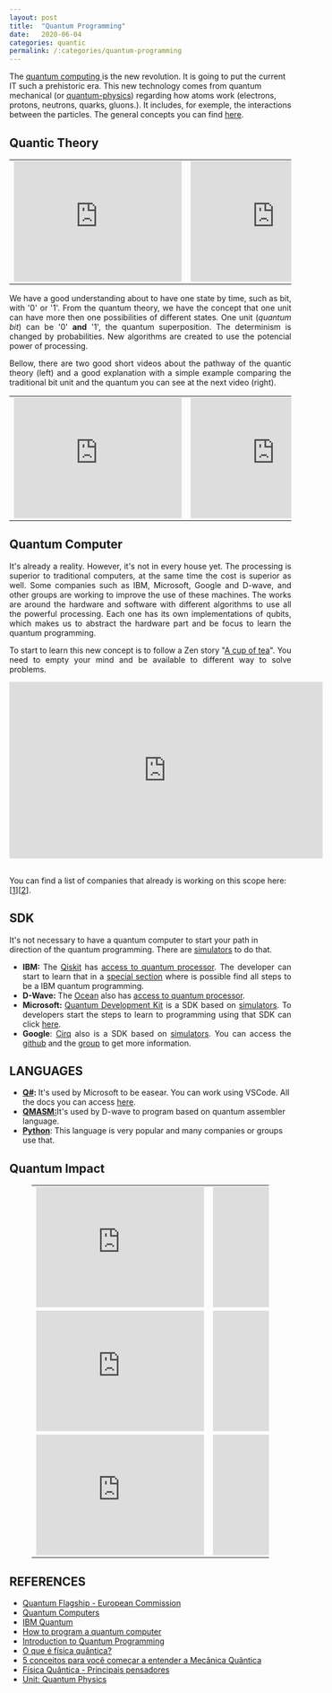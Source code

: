 ```yaml
---
layout: post
title:  "Quantum Programming"
date:   2020-06-04
categories: quantic
permalink: /:categories/quantum-programming
---
```


<p class="has-text-align-justify">The <a href="https://en.wikipedia.org/wiki/Quantum_computing">quantum computing </a>is the new revolution. It is going to put the current IT such a prehistoric era. This new technology comes from quantum mechanical (or <a href="https://www.newscientist.com/term/quantum-physics/">quantum-physics</a>) regarding how atoms work (electrons, protons, neutrons, quarks, gluons.). It includes, for exemple, the interactions between the particles. The general concepts you can find <a href="https://qt.eu/understand/introduction-to-quantum-physics/"  rel="noreferrer noopener">here</a>.</p>

<h2>Quantic Theory</h2>

<table><tbody><tr><td style="width: 50%;"><iframe width="300" height="215" src="https://www.youtube.com/embed/8HkPAE_9Q1Y" frameborder="0" allow="accelerometer; autoplay; encrypted-media; gyroscope; picture-in-picture" allowfullscreen></iframe></td><td style="width: 50%;"><iframe width="300" height="215" src="https://www.youtube.com/embed/7u_UQG1La1o" frameborder="0" allow="accelerometer; autoplay; encrypted-media; gyroscope; picture-in-picture" allowfullscreen></iframe></td></tr></tbody></table>

<p style="text-align: justify;">We have a good understanding about to have one state by time, such as bit, with '0' or '1'. From the quantum theory, we have the concept that one unit can have more then one possibilities of different states. One unit (<em>quantum bit</em>) can be '0' <strong>and</strong> '1', the quantum superposition. The determinism is changed by probabilities. New algorithms are created to use the potencial power of processing.</p>

<p style="text-align: justify;">Bellow, there are two good short videos about the pathway of the quantic theory (left) and a good explanation with a simple example comparing the traditional bit unit and the quantum you can see at the next video (right).</p>

<table><tbody><tr><td width="50%"><iframe width="300" height="215" src="https://www.youtube.com/embed/tafGL02EUOA" frameborder="0" allow="accelerometer; autoplay; encrypted-media; gyroscope; picture-in-picture" allowfullscreen></iframe></td><td width="50%"><iframe width="300" height="215" src="https://www.youtube.com/embed/HdSmIUuGf-I" frameborder="0" allow="accelerometer; autoplay; encrypted-media; gyroscope; picture-in-picture" allowfullscreen></iframe></td></tr></tbody></table>

<h2 class="p1"><b>Quantum Computer</b></h2>

<p style="text-align: justify;">It's already a reality. However, it's not in every house yet. The processing is superior to traditional computers, at the same time the cost is superior as well. Some companies such as IBM, Microsoft, Google and D-wave, and other groups are working to improve the use of these machines. The works are around the hardware and software with different algorithms to use all the powerful processing. Each one has its own implementations of qubits, which makes us to abstract the hardware part and be focus to learn the quantum programming.</p>

<p style="text-align: justify;">To start to learn this new concept is to follow a Zen story "<a href="https://youtu.be/O-uSQvsC6x4">A cup of tea</a>". You need to empty your mind and be available to different way to solve problems.</p>

<center>
<iframe width="560" height="315" src="https://www.youtube.com/embed/u1XXjWr5frE" frameborder="0" allow="accelerometer; autoplay; encrypted-media; gyroscope; picture-in-picture" allowfullscreen></iframe>
</center>
<br/>

<p>You can find a list of companies that already is working on this scope here: [<a href="https://quantumcomputingreport.com/privatestartup/">1</a>][<a href="https://tracxn.com/explore/Quantum-Computing-Startups-in-Canada">2</a>].</p>

<h2 class="p2"><span class="s1"><b>SDK</b></span></h2>

<p style="align-justify">It's not necessary to have a quantum computer to start your path in direction of the quantum programming. There are <a href="https://en.wikipedia.org/wiki/Quantum_programming">simulators</a> to do that.</p>

<ul>
  <li style="text-align: justify;"><span class="s3"><b>IBM: </b>The <a href="https://qiskit.org/">Qiskit</a></span> <span class="s3">has <span style="text-decoration: underline;">access to quantum processor</span>. The developer can start to learn that in a <a href="https://developer.ibm.com/technologies/quantum-computing/projects/qiskit/"  rel="noreferrer noopener">special section</a> where is possible find all steps to be a IBM quantum programming. </span></li>
  <li style="text-align: justify;"><span class="s6"><b>D-Wave:</b> The <a href="https://ocean.dwavesys.com/"  rel="noopener">Ocean</a> also <span class="s3">has <span style="text-decoration: underline;">access to quantum processor</span>. </span></span></li>
  <li style="text-align: justify;"><span class="s8"><b>Microsoft: </b></span><span class="s7"><a href="https://www.microsoft.com/en-us/quantum/development-kit"  rel="noopener">Quantum Development Kit</a> is a SDK based on <span style="text-decoration: underline;">simulators</span>. To developers start the steps to learn to programming using that SDK can click <a href="https://docs.microsoft.com/pt-pt/quantum/welcome"  rel="noopener">here</a>. </span></li>
  <li style="text-align: justify;"><span class="s7"><b>Google</b>: <a href="https://www.infoq.com/news/2018/07/google-cirq-quantum-library/"  rel="noopener">Cirq</a> also is a SDK based on <span style="text-decoration: underline;">simulators</span>. You can access the <a href="https://github.com/quantumlib/cirq"  rel="noopener">github</a> and the <a href="https://ai.googleblog.com/2018/07/announcing-cirq-open-source-framework.html"  rel="noopener">group</a> to get more information.</span></li>
</ul>

<h2 class="p2"><span class="s1"><b>LANGUAGES</b></span></h2>

<ul><li><span class="s7"><b><a href="https://docs.microsoft.com/en-us/quantum/overview/what-is-qsharp-and-qdk"  rel="noopener">Q#</a>: </b>It's used by Microsoft to be easear. You can work using VSCode. All the docs you can access <a href="https://docs.microsoft.com/pt-pt/quantum/">here</a>.</span></li><li><span class="s9"><b><a href="https://github.com/lanl/qmasm">QMASM:</a></b>It's used by D-wave to program based on quantum assembler language.</span></li><li><a href="https://pythonprogramming.net/quantum-computer-programming-tutorial/"><strong>Python</strong></a>: This language is very popular and many companies or groups use that.</li></ul>

<h2>Quantum Impact</h2>

<figure class="wp-block-table"><table><tbody><tr>
<td style="width: 50%;"><iframe width="300" height="215" src="https://www.youtube.com/embed/ba88EwG5b0Q" frameborder="0" allow="accelerometer; autoplay; encrypted-media; gyroscope; picture-in-picture" allowfullscreen></iframe></td>
<td style="width: 50%;"><iframe width="300" height="215" src="https://www.youtube.com/embed/xivcAE4GGWc" frameborder="0" allow="accelerometer; autoplay; encrypted-media; gyroscope; picture-in-picture" allowfullscreen></iframe></td></tr>

<tr><td style="width: 50%;"><iframe width="300" height="215" src="https://www.youtube.com/embed/GXZHzjUyAZg" frameborder="0" allow="accelerometer; autoplay; encrypted-media; gyroscope; picture-in-picture" allowfullscreen></iframe></td>
<td style="width: 50%;"><iframe width="300" height="215" src="https://www.youtube.com/embed/EnIlSEjkXZo" frameborder="0" allow="accelerometer; autoplay; encrypted-media; gyroscope; picture-in-picture" allowfullscreen></iframe></td></tr>

<tr><td style="width: 50%;"><iframe width="300" height="215" src="https://www.youtube.com/embed/cOUrzxyng04" frameborder="0" allow="accelerometer; autoplay; encrypted-media; gyroscope; picture-in-picture" allowfullscreen></iframe></td>

<td style="width: 50%;"><iframe width="300" height="215" src="https://www.youtube.com/embed/doNNClTTYwE" frameborder="0" allow="accelerometer; autoplay; encrypted-media; gyroscope; picture-in-picture" allowfullscreen></iframe></td></tr></tbody></table></figure>

<h2 class="p12"><span class="s1"><b>REFERENCES</b></span></h2>

<ul><li><a href="https://qt.eu/"  rel="noreferrer noopener">Quantum Flagship - European Commission</a></li><li><a href="https://qt.eu/discover/technology/"  rel="noreferrer noopener">Quantum Computers</a></li><li><a href="https://www.ibm.com/quantum-computing/"  rel="noreferrer noopener">IBM Quantum</a></li><li><a href="https://medium.com/qiskit/how-to-program-a-quantum-computer-982a9329ed02"  rel="noreferrer noopener">How to program a quantum computer</a></li><li><a href="https://towardsdatascience.com/introduction-to-quantum-programming-a19aa0b923a9">Introduction to Quantum Programming</a></li><li><a href="https://brasilescola.uol.com.br/o-que-e/fisica/o-que-e-fisica-quantica.htm">O que é física quântica?</a></li><li><a href="https://www.hipercultura.com/entendas-os-principais-conceitos-da-mecanica-quantica/">5 conceitos para você começar a entender a Mecânica Quântica</a></li><li><a href="https://www.todamateria.com.br/fisica-quantica/">Física Quântica - Principais pensadores</a></li><li><a href="https://www.khanacademy.org/science/physics/quantum-physics">Unit: Quantum Physics</a></li></ul>
